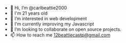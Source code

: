 - 👋 Hi, I’m @carlbeattie2000
- :calendar: I'm 21 years old
- 👀 I’m interested in web development
- 🌱 I'm currently improving my Javascript
- 💞️ I’m looking to collaborate on open source projects.
- 📫 How to reach me 12beattiecastp@gmail.com

<!---
carlbeattie2000/carlbeattie2000 is a ✨ special ✨ repository because its `README.md` (this file) appears on your GitHub profile.
You can click the Preview link to take a look at your changes.
--->
